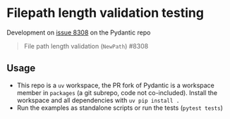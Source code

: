 # Filepath length validation testing

Development on [issue 8308][issue] on the Pydantic repo

> File path length validation (`NewPath`) #8308

[issue]: https://github.com/pydantic/pydantic/issues/8308

## Usage

- This repo is a `uv` workspace, the PR fork of Pydantic is a workspace member in `packages` (a git subrepo, code not co-included). Install the workspace and all dependencies with `uv pip install .`
- Run the examples as standalone scripts or run the tests (`pytest tests`)
